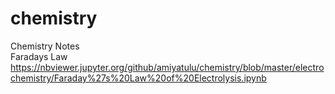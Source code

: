 # chemistry
Chemistry Notes  
Faradays Law
https://nbviewer.jupyter.org/github/amiyatulu/chemistry/blob/master/electrochemistry/Faraday%27s%20Law%20of%20Electrolysis.ipynb
